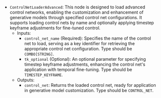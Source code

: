 - `ControlNetLoaderAdvanced`: This node is designed to load advanced control networks, enabling the customization and enhancement of generative models through specified control net configurations. It supports loading control nets by name and optionally applying timestep keyframe adjustments for fine-tuned control.
    - Inputs:
        - `control_net_name` (Required): Specifies the name of the control net to load, serving as a key identifier for retrieving the appropriate control net configuration. Type should be `COMBO[STRING]`.
        - `tk_optional` (Optional): An optional parameter for specifying timestep keyframe adjustments, enhancing the control net's application with temporal fine-tuning. Type should be `TIMESTEP_KEYFRAME`.
    - Outputs:
        - `control_net`: Returns the loaded control net, ready for application in generative model customization. Type should be `CONTROL_NET`.
